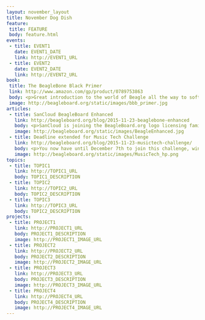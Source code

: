 ```yaml
---
layout: november_layout
title: November Dog Dish
feature:
 title: FEATURE
 body: feature.html 
events:
 - title: EVENT1
   date: EVENT1_DATE
   link: http://EVENT1_URL
 - title: EVENT2
   date: EVENT2_DATE
   link: http://EVENT2_URL
book:
 title: The BeagleBone Black Primer
 link: http://www.amazon.com/gp/product/0789753863
 body: <p>Great introduction to the world of Beagle all the way to software defined radio, computer vision and car monitoring</p>
 image: http://beagleboard.org/static/images/bbb_primer.jpg
articles:
 - title: SanCloud BeagleBoard Enhanced
   link: http://beagleboard.org/blog/2015-11-23-beaglebone-enhanced
   body: <p>SanCloud is joining the BeagleBoard.org logo licensing family and enhancing the open hardware BeagleBone Black design you love with more features than you thought possible! The SanCloud BeagleBone Enhanced is an ultra-powered embedded computer that adds 1GB DDR3, Gigabit Ethernet, sensors, SPI flash and more and can <em>(still)</em> fit in a mint tin.</p>
   image: http://beagleboard.org/static/images/BeagleEnhanced.jpg
 - title: Deadline extended for Music Tech Challenge
   link: http://beagleboard.org/blog/2015-11-23-musictech-challenge/
   body: <p>You now have until December 7th to join this challenge, win cool prizes and advance the state of open hardware music.</p>
   image: http://beagleboard.org/static/images/MusicTech_hp.png
topics:
 - title: TOPIC1
   link: http://TOPIC1_URL
   body: TOPIC1_DESCRIPTION
 - title: TOPIC2
   link: http://TOPIC2_URL
   body: TOPIC2_DESCRIPTION
 - title: TOPIC3
   link: http://TOPIC3_URL
   body: TOPIC2_DESCRIPTION
projects:
 - title: PROJECT1
   link: http://PROJECT1_URL
   body: PROJECT1_DESCRIPTION
   image: http://PROJECT1_IMAGE_URL
 - title: PROJECT2
   link: http://PROJECT2_URL
   body: PROJECT2_DESCRIPTION
   image: http://PROJECT2_IMAGE_URL
 - title: PROJECT3
   link: http://PROJECT3_URL
   body: PROJECT3_DESCRIPTION
   image: http://PROJECT3_IMAGE_URL
 - title: PROJECT4
   link: http://PROJECT4_URL
   body: PROJECT4_DESCRIPTION
   image: http://PROJECT4_IMAGE_URL
---
```

